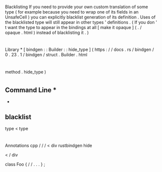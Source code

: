 #
Blacklisting
If
you
need
to
provide
your
own
custom
translation
of
some
type
(
for
example
because
you
need
to
wrap
one
of
its
fields
in
an
UnsafeCell
)
you
can
explicitly
blacklist
generation
of
its
definition
.
Uses
of
the
blacklisted
type
will
still
appear
in
other
types
'
definitions
.
(
If
you
don
'
t
want
the
type
to
appear
in
the
bindings
at
all
[
make
it
opaque
]
(
.
/
opaque
.
html
)
instead
of
blacklisting
it
.
)
#
#
#
Library
*
[
bindgen
:
:
Builder
:
:
hide_type
]
(
https
:
/
/
docs
.
rs
/
bindgen
/
0
.
23
.
1
/
bindgen
/
struct
.
Builder
.
html
#
method
.
hide_type
)
#
#
#
Command
Line
*
-
-
blacklist
-
type
<
type
>
#
#
#
Annotations
cpp
/
/
/
<
div
rustbindgen
hide
>
<
/
div
>
class
Foo
{
/
/
.
.
.
}
;
